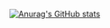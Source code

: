 
 [![Anurag's GitHub stats](https://github-readme-stats.vercel.app/api?username=1990569689&show_icons=true&theme=radical)](https://github.com/anuraghazra/github-readme-stats)
